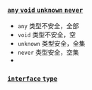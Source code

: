 ### [`any`  `void` `unknown` `never`](https://www.zhangxinghai.cn/2019/07/24/when-to-use-never-and-unknown-in-typescript.html)
- `any` 类型不安全，全部
- `void` 类型不安全，空
- `unknown` 类型安全，全集
- `never` 类型安全，空集
- 

### [`interface` `type`](https://stackoverflow.com/questions/37233735/interfaces-vs-types-in-typescript)

### 
